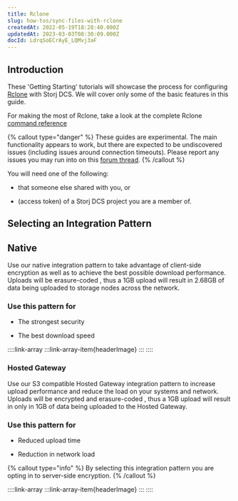 ```yaml
---
title: Rclone 
slug: how-tos/sync-files-with-rclone
createdAt: 2022-05-19T18:28:40.000Z
updatedAt: 2023-03-03T08:30:09.000Z
docId: LdrqSoECrAyE_LQMvj3aF
---
```


## Introduction

These 'Getting Starting' tutorials will showcase the process for configuring [Rclone](https://rclone.org) with Storj DCS. We will cover only some of the basic features in this guide.

&#x20;For making the most of Rclone, take a look at the complete Rclone [command reference](https://rclone.org/commands/)

{% callout type="danger"  %} 
These guides are experimental. The main functionality appears to work, but there are expected to be undiscovered issues (including issues around connection timeouts). Please report any issues you may run into on this [forum thread](https://forum.storj.io/t/two-more-tech-previews-rclone-and-restic/6072).
{% /callout %}

You will need one of the following:

*   [](docId\:Ch4vLynsEqyT2-3qDEBiy) that someone else shared with you, or

*   [](docId\:OXSINcFRuVMBacPvswwNU) (access token) of a Storj DCS project you are a member of.

## Selecting an Integration Pattern

## Native

Use our native integration pattern to take advantage of client-side encryption as well as to achieve the best possible download performance. Uploads will be erasure-coded [](docId\:Pksf8d0TCLY2tBgXeT18d), thus a 1GB upload will result in 2.68GB of data being uploaded to storage nodes across the network.&#x20;

### Use this pattern for

*   The strongest security

*   The best download speed

::::link-array
:::link-array-item{headerImage}
[](docId\:Mk51zylAE6xmqP7jUYAuX)&#x20;
:::
::::

### Hosted Gateway

Use our S3 compatible Hosted Gateway integration pattern to increase upload performance and reduce the load on your systems and network. Uploads will be encrypted and erasure-coded [](docId\:hf2uumViqYvS1oq8TYbeW), thus a 1GB upload will result in only in 1GB of data being uploaded to the Hosted Gateway.

### Use this pattern for

*   Reduced upload time

*   Reduction in network load

{% callout type="info"  %} 
By selecting this integration pattern you are opting in to server-side encryption.
{% /callout %}

::::link-array
:::link-array-item{headerImage}
[](docId\:WayQo-4CZXkITaHiGeQF_)&#x20;
:::
::::


